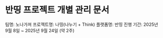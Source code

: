 # 반띵 프로젝트 개별 관리 문서
팀명: 노나가져
프로젝트명: 나띵(나누기 + Think)
플랫폼명: 반띵
진행 기간: 2025년 9월 8일 ~ 2025년 9월 24일 (약 2주)

